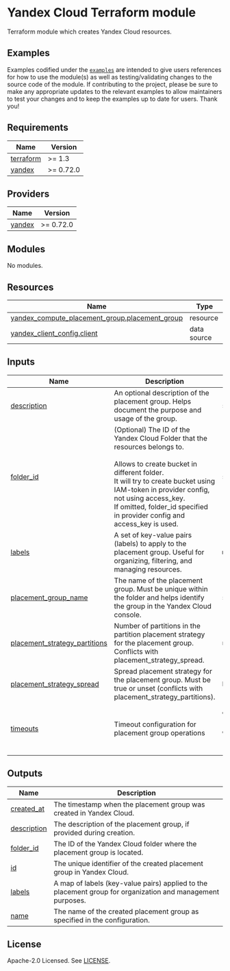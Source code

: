 # Yandex Cloud <RESOURCE> Terraform module

Terraform module which creates Yandex Cloud <RESOURCE> resources.

## Examples

Examples codified under
the [`examples`](https://github.com/terraform-yacloud-modules/terraform-yandex-module-template/tree/main/examples) are intended
to give users references for how to use the module(s) as well as testing/validating changes to the source code of the
module. If contributing to the project, please be sure to make any appropriate updates to the relevant examples to allow
maintainers to test your changes and to keep the examples up to date for users. Thank you!

<!-- BEGIN_TF_DOCS -->
## Requirements

| Name | Version |
|------|---------|
| <a name="requirement_terraform"></a> [terraform](#requirement\_terraform) | >= 1.3 |
| <a name="requirement_yandex"></a> [yandex](#requirement\_yandex) | >= 0.72.0 |

## Providers

| Name | Version |
|------|---------|
| <a name="provider_yandex"></a> [yandex](#provider\_yandex) | >= 0.72.0 |

## Modules

No modules.

## Resources

| Name | Type |
|------|------|
| [yandex_compute_placement_group.placement_group](https://registry.terraform.io/providers/yandex-cloud/yandex/latest/docs/resources/compute_placement_group) | resource |
| [yandex_client_config.client](https://registry.terraform.io/providers/yandex-cloud/yandex/latest/docs/data-sources/client_config) | data source |

## Inputs

| Name | Description | Type | Default | Required |
|------|-------------|------|---------|:--------:|
| <a name="input_description"></a> [description](#input\_description) | An optional description of the placement group. Helps document the purpose and usage of the group. | `string` | `"Placement group created via Terraform"` | no |
| <a name="input_folder_id"></a> [folder\_id](#input\_folder\_id) | (Optional) The ID of the Yandex Cloud Folder that the resources belongs to.<br/><br/>    Allows to create bucket in different folder.<br/>    It will try to create bucket using IAM-token in provider config, not using access\_key.<br/>    If omitted, folder\_id specified in provider config and access\_key is used. | `string` | `null` | no |
| <a name="input_labels"></a> [labels](#input\_labels) | A set of key-value pairs (labels) to apply to the placement group. Useful for organizing, filtering, and managing resources. | `map(string)` | `{}` | no |
| <a name="input_placement_group_name"></a> [placement\_group\_name](#input\_placement\_group\_name) | The name of the placement group. Must be unique within the folder and helps identify the group in the Yandex Cloud console. | `string` | n/a | yes |
| <a name="input_placement_strategy_partitions"></a> [placement\_strategy\_partitions](#input\_placement\_strategy\_partitions) | Number of partitions in the partition placement strategy for the placement group. Conflicts with placement\_strategy\_spread. | `number` | `null` | no |
| <a name="input_placement_strategy_spread"></a> [placement\_strategy\_spread](#input\_placement\_strategy\_spread) | Spread placement strategy for the placement group. Must be true or unset (conflicts with placement\_strategy\_partitions). | `bool` | `null` | no |
| <a name="input_timeouts"></a> [timeouts](#input\_timeouts) | Timeout configuration for placement group operations | <pre>object({<br/>    create = optional(string)<br/>    delete = optional(string)<br/>    update = optional(string)<br/>  })</pre> | `null` | no |

## Outputs

| Name | Description |
|------|-------------|
| <a name="output_created_at"></a> [created\_at](#output\_created\_at) | The timestamp when the placement group was created in Yandex Cloud. |
| <a name="output_description"></a> [description](#output\_description) | The description of the placement group, if provided during creation. |
| <a name="output_folder_id"></a> [folder\_id](#output\_folder\_id) | The ID of the Yandex Cloud folder where the placement group is located. |
| <a name="output_id"></a> [id](#output\_id) | The unique identifier of the created placement group in Yandex Cloud. |
| <a name="output_labels"></a> [labels](#output\_labels) | A map of labels (key-value pairs) applied to the placement group for organization and management purposes. |
| <a name="output_name"></a> [name](#output\_name) | The name of the created placement group as specified in the configuration. |
<!-- END_TF_DOCS -->

## License

Apache-2.0 Licensed.
See [LICENSE](https://github.com/terraform-yacloud-modules/terraform-yandex-module-template/blob/main/LICENSE).
